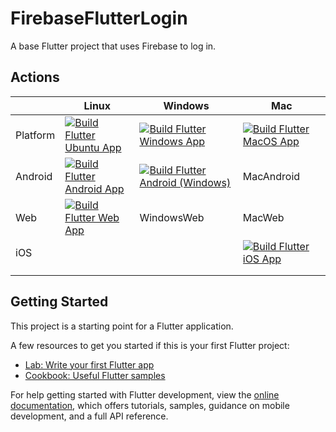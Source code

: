 # FirebaseFlutterLogin

A base Flutter project that uses Firebase to log in.


## Actions

| | Linux    | Windows  | Mac       | 
|----------|----------|----------|----------| 
| Platform | [![Build Flutter Ubuntu App](https://github.com/njligames/FirebaseFlutterLogin/actions/workflows/ubuntu-ubuntu.yml/badge.svg)](https://github.com/njligames/FirebaseFlutterLogin/actions/workflows/ubuntu-ubuntu.yml) | [![Build Flutter Windows App](https://github.com/njligames/FirebaseFlutterLogin/actions/workflows/windows-windows.yml/badge.svg)](https://github.com/njligames/FirebaseFlutterLogin/actions/workflows/windows-windows.yml) | [![Build Flutter MacOS App](https://github.com/njligames/FirebaseFlutterLogin/actions/workflows/macos-macos.yml/badge.svg)](https://github.com/njligames/FirebaseFlutterLogin/actions/workflows/macos-macos.yml) | 
| Android  | [![Build Flutter Android App](https://github.com/njligames/FirebaseFlutterLogin/actions/workflows/ubuntu-android.yml/badge.svg)](https://github.com/njligames/FirebaseFlutterLogin/actions/workflows/ubuntu-android.yml) | [![Build Flutter Android (Windows)](https://github.com/njligames/FirebaseFlutterLogin/actions/workflows/windows-android.yml/badge.svg)](https://github.com/njligames/FirebaseFlutterLogin/actions/workflows/windows-android.yml) | MacAndroid | 
| Web      | [![Build Flutter Web App](https://github.com/njligames/FirebaseFlutterLogin/actions/workflows/ubuntu-web.yml/badge.svg)](https://github.com/njligames/FirebaseFlutterLogin/actions/workflows/ubuntu-web.yml) | WindowsWeb | MacWeb | 
| iOS      | | | [![Build Flutter iOS App](https://github.com/njligames/FirebaseFlutterLogin/actions/workflows/macos-ios.yml/badge.svg)](https://github.com/njligames/FirebaseFlutterLogin/actions/workflows/macos-ios.yml) | 
| | | | | 
| | | | |


## Getting Started

This project is a starting point for a Flutter application.

A few resources to get you started if this is your first Flutter project:

- [Lab: Write your first Flutter app](https://docs.flutter.dev/get-started/codelab)
- [Cookbook: Useful Flutter samples](https://docs.flutter.dev/cookbook)

For help getting started with Flutter development, view the
[online documentation](https://docs.flutter.dev/), which offers tutorials,
samples, guidance on mobile development, and a full API reference.
